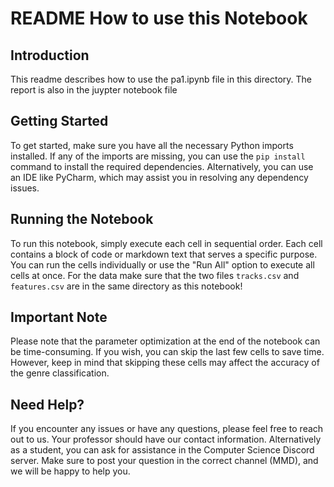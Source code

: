 # README How to use this Notebook

## Introduction
This readme describes how to use the pa1.ipynb file in this directory. The report is also in the juypter notebook file 

## Getting Started
To get started, make sure you have all the necessary Python imports installed. If any of the imports are missing, you can use the `pip install` command to install the required dependencies. Alternatively, you can use an IDE like PyCharm, which may assist you in resolving any dependency issues.

## Running the Notebook
To run this notebook, simply execute each cell in sequential order. Each cell contains a block of code or markdown text that serves a specific purpose. You can run the cells individually or use the "Run All" option to execute all cells at once.
For the data make sure that the two files `tracks.csv` and `features.csv` are in the same directory as this notebook!

## Important Note
Please note that the parameter optimization at the end of the notebook can be time-consuming. If you wish, you can skip the last few cells to save time. However, keep in mind that skipping these cells may affect the accuracy of the genre classification.

## Need Help?
If you encounter any issues or have any questions, please feel free to reach out to us. Your professor should have our contact information. Alternatively as a student, you can ask for assistance in the Computer Science Discord server. Make sure to post your question in the correct channel (MMD), and we will be happy to help you.

